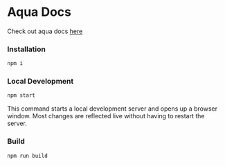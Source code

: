 # Aqua Docs

Check out aqua docs [here](https://aqua-protocol.org/docs/1.3.2/schema/)

### Installation

```bash
npm i
```

### Local Development

```bash
npm start
```

This command starts a local development server and opens up a browser window. Most changes are reflected live without having to restart the server.

### Build

```bash
npm run build
```

